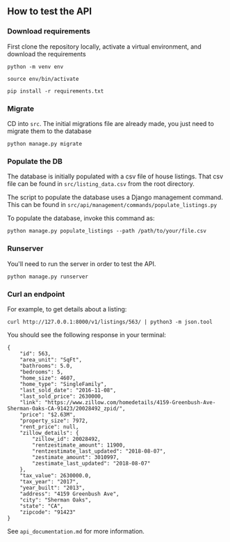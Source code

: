 
## How to test the API

### Download requirements
First clone the repository locally, activate a virtual environment, and download the requirements
```shell
python -m venv env

source env/bin/activate

pip install -r requirements.txt
```

### Migrate
CD into ```src```. The initial migrations file are already made, you just need to migrate them to the database
```shell
python manage.py migrate
```

### Populate the DB

The database is initially populated with a csv file of house listings. That csv file can be found in ```src/listing_data.csv``` from the root directory.

The script to populate the database uses a Django management command. This can be found in ```src/api/management/commands/populate_listings.py```

To populate the database, invoke this command as:

```shell
python manage.py populate_listings --path /path/to/your/file.csv
```

### Runserver
You'll need to run the server in order to test the API.
```shell
python manage.py runserver
```

### Curl an endpoint

For example, to get details about a listing:
```shell
curl http://127.0.0.1:8000/v1/listings/563/ | python3 -m json.tool
```
You should see the following response in your terminal:
```shell
{
    "id": 563,
    "area_unit": "SqFt",
    "bathrooms": 5.0,
    "bedrooms": 5,
    "home_size": 4607,
    "home_type": "SingleFamily",
    "last_sold_date": "2016-11-08",
    "last_sold_price": 2630000,
    "link": "https://www.zillow.com/homedetails/4159-Greenbush-Ave-Sherman-Oaks-CA-91423/20028492_zpid/",
    "price": "$2.63M",
    "property_size": 7972,
    "rent_price": null,
    "zillow_details": {
        "zillow_id": 20028492,
        "rentzestimate_amount": 11900,
        "rentzestimate_last_updated": "2018-08-07",
        "zestimate_amount": 3010997,
        "zestimate_last_updated": "2018-08-07"
    },
    "tax_value": 2630000.0,
    "tax_year": "2017",
    "year_built": "2013",
    "address": "4159 Greenbush Ave",
    "city": "Sherman Oaks",
    "state": "CA",
    "zipcode": "91423"
}
```

See ```api_documentation.md``` for more information.